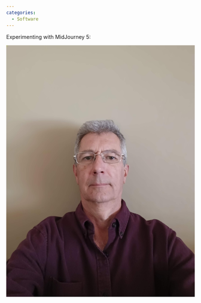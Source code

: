 ```yaml
---
categories:
  - Software
---
```

Experimenting with MidJourney 5:

![Keith](/assets/images/20230507_141601.jpg)


